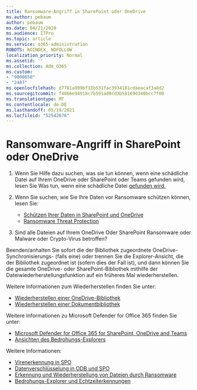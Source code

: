 ```yaml
---
title: Ransomware-Angriff in SharePoint oder OneDrive
ms.author: pebaum
author: pebaum
ms.date: 04/21/2020
ms.audience: ITPro
ms.topic: article
ms.service: o365-administration
ROBOTS: NOINDEX, NOFOLLOW
localization_priority: Normal
ms.assetid: ''
ms.collection: Adm_O365
ms.custom:
- "9000650"
- "2487"
ms.openlocfilehash: d7781a999bf12b531fac3934181cdaeacaf3a8d2
ms.sourcegitcommit: f4866e94918c7b591ad0cd3b58169d340bcc7f00
ms.translationtype: MT
ms.contentlocale: de-DE
ms.lasthandoff: 05/19/2021
ms.locfileid: "52542676"
---
```

# <a name="ransomware-attack-in-sharepoint-or-onedrive"></a>Ransomware-Angriff in SharePoint oder OneDrive

1.  Wenn Sie Hilfe dazu suchen, was sie tun können, wenn eine schädliche Datei auf Ihrem OneDrive oder SharePoint oder Teams gefunden wird, lesen Sie Was tun, wenn eine schädliche Datei [gefunden wird.](https://support.office.com/en-ie/article/what-to-do-when-a-malicious-file-is-found-in-sharepoint-online-onedrive-or-microsoft-teams-01e902ad-a903-4e0f-b093-1e1ac0c37ad2)
2. Wenn Sie suchen, wie Sie Ihre Daten vor Ransomware schützen können, lesen Sie:
    - [Schützen Ihrer Daten in SharePoint und OneDrive](/sharepoint/safeguarding-your-data) 
    - [Ransomware Threat Protection](/windows/security/threat-protection/intelligence/ransomware-malware)    

3.  Sind alle Dateien auf Ihrem OneDrive Oder SharePoint Ransomware oder Malware oder Crypto-Virus betroffen? 

Beenden/anhalten Sie sofort die der Bibliothek zugeordnete OneDrive-Synchronisierungs- (falls eine) oder trennen Sie die Explorer-Ansicht, die der Bibliothek zugeordnet ist (sofern dies der Fall ist), und dann können Sie die gesamte OneDrive- oder SharePoint-Bibliothek mithilfe der Dateiwiederherstellungsfunktion auf ein früheres Mal wiederherstellen. 

Weitere Informationen zum Wiederherstellen finden Sie unter:

- [Wiederherstellen einer OneDrive-Bibliothek](https://support.office.com/article/restore-your-onedrive-fa231298-759d-41cf-bcd0-25ac53eb8a150)
- [Wiederherstellen einer Dokumentbibliothek](https://support.office.com/article/restore-a-document-library-317791c3-8bd0-4dfd-8254-3ca90883d39a)

Weitere Informationen zu Microsoft Defender for Office 365 finden Sie unter:
- [Microsoft Defender for Office 365 for SharePoint, OneDrive and Teams](/microsoft-365/security/office-365-security/atp-for-spo-odb-and-teams)
- [Ansichten des Bedrohungs-Explorers](/microsoft-365/security/office-365-security/threat-explorer-views)

Weitere Informationen:

- [Virenerkennung in SPO](/microsoft-365/security/office-365-security/virus-detection-in-spo)</br>
- [Datenverschlüsselung in ODB und SPO](/microsoft-365/compliance/data-encryption-in-odb-and-spo)</br>
- [Erkennung und Wiederherstellung von Dateien durch Ransomware](https://support.office.com/article/Ransomware-detection-and-recovering-your-files-0d90ec50-6bfd-40f4-acc7-b8c12c73637f)</br>
- [Bedrohungs-Explorer und Echtzeiterkennungen](/microsoft-365/security/office-365-security/threat-explorer-views)